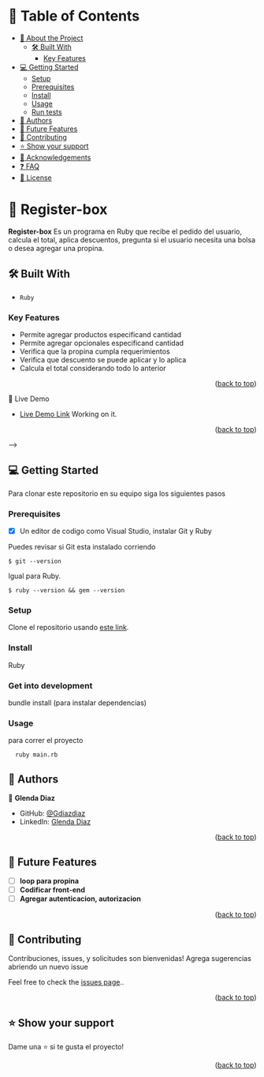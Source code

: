 <a name="readme-top"></a>

<!-- TABLE OF CONTENTS -->

# 📗 Table of Contents

- [📖 About the Project](#about-project)
  - [🛠 Built With](#built-with)
    - [Key Features](#key-features)
  <!-- - [🚀 Live Demo](#live-demo) -->
- [💻 Getting Started](#getting-started)
  - [Setup](#setup)
  - [Prerequisites](#prerequisites)
  - [Install](#install)
  - [Usage](#usage)
  - [Run tests](#run-tests)
  <!-- - [Deployment](#triangular_flag_on_post-deployment) -->
- [👥 Authors](#authors)
- [🔭 Future Features](#future-features)
- [🤝 Contributing](#contributing)
- [⭐️ Show your support](#support)
- [🙏 Acknowledgements](#acknowledgements)
- [❓ FAQ](#faq)
- [📝 License](#license)

<!-- PROJECT DESCRIPTION -->

# 📖 Register-box <a name="about-project"></a>

**Register-box** Es un programa en Ruby que recibe el pedido del usuario, calcula el total, aplica descuentos, pregunta si el usuario necesita una bolsa o desea agregar una propina.

## 🛠 Built With <a name="built-with"></a>

- `Ruby`

<!-- Features -->

### Key Features <a name="key-features"></a>

- Permite agregar productos especificand cantidad
- Permite agregar opcionales especificand cantidad
- Verifica que la propina cumpla requerimientos
- Verifica que descuento se puede aplicar y lo aplica
- Calcula el total considerando todo lo anterior

<p align="right">(<a href="#readme-top">back to top</a>)</p>

🚀 Live Demo <a name="live-demo"></a>

- [Live Demo Link]() Working on it.

<p align="right">(<a href="#readme-top">back to top</a>)</p> -->

<!-- GETTING STARTED -->

## 💻 Getting Started
Para clonar este repositorio en su equipo siga los siguientes pasos

### Prerequisites

- [x] Un editor de codigo como Visual Studio, instalar Git y Ruby

Puedes revisar si Git esta instalado corriendo
```
$ git --version
```

Igual para Ruby.
```
$ ruby --version && gem --version
```
### Setup

Clone el repositorio usando [este link](https://github.com/Gdiazdiaz/Register-Box.git).

### Install

Ruby

### Get into development

bundle install (para instalar dependencias)

### Usage

para correr el proyecto
```
  ruby main.rb
```

<!-- ### Deployment

<p align="right">(<a href="#readme-top">back to top</a>)</p> -->

<!-- AUTHORS -->

## 👥 Authors <a name="authors"></a>

👤 **Glenda Diaz**

- GitHub: [@Gdiazdiaz](https://github.com/Gdiazdiaz)
- LinkedIn: [Glenda Diaz](www.linkedin.com/in/glendadiazz)


<p align="right">(<a href="#readme-top">back to top</a>)</p>

## 🔭 Future Features <a name="future-features"></a>

- [ ] **loop para propina**
- [ ] **Codificar front-end**
- [ ] **Agregar autenticacion, autorizacion**

<p align="right">(<a href="#readme-top">back to top</a>)</p>

<!-- CONTRIBUTING -->

## 🤝 Contributing <a name="contributing"></a>

Contribuciones, issues, y solicitudes son bienvenidas! Agrega sugerencias abriendo un nuevo issue

Feel free to check the [issues page](../../issues/)..

<p align="right">(<a href="#readme-top">back to top</a>)</p>

<!-- SUPPORT -->

## ⭐️ Show your support <a name="support"></a>

Dame una ⭐️ si te gusta el proyecto!

<p align="right">(<a href="#readme-top">back to top</a>)</p>